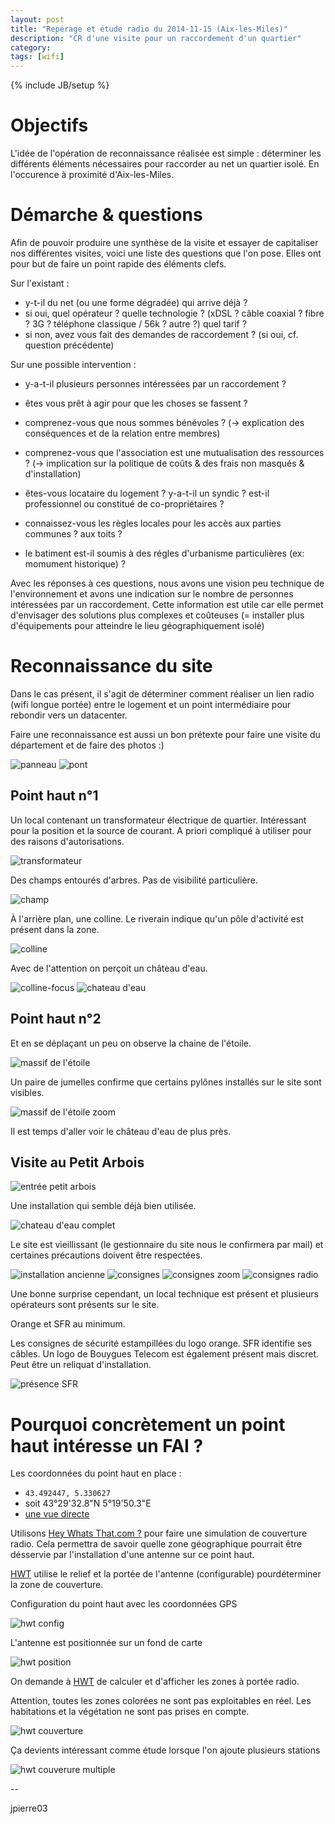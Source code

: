 ```yaml
---
layout: post
title: "Repérage et étude radio du 2014-11-15 (Aix-les-Miles)"
description: "CR d'une visite pour un raccordement d'un quartier"
category: 
tags: [wifi]
---
```

{% include JB/setup %}

# Objectifs

L'idée de l'opération de reconnaissance réalisée est simple : déterminer les différents éléments nécessaires pour raccorder au net un quartier isolé.
En l'occurence  à proximité d'Aix-les-Miles.

# Démarche & questions

Afin de pouvoir produire une synthèse de la visite et essayer de capitaliser nos différentes visites, voici une liste des questions que l'on pose.
Elles ont pour but de faire un point rapide des éléments clefs.

Sur l'existant :

* y-t-il du net (ou une forme dégradée) qui arrive déjà ?
* si oui, quel opérateur ? quelle technologie ? (xDSL ? câble coaxial ? fibre ? 3G ? téléphone classique / 56k ? autre ?) quel tarif ?
* si non, avez vous fait des demandes de raccordement ? (si oui, cf. question précédente)

Sur une possible intervention :

* y-a-t-il plusieurs personnes intéressées par un raccordement ?
* êtes vous prêt à agir pour que les choses se fassent ?
* comprenez-vous que nous sommes bénévoles ? (-> explication des conséquences et de la relation entre membres)
* comprenez-vous que l'association est une mutualisation des ressources ? (-> implication sur la politique de coûts & des frais non masqués & d'installation)

* êtes-vous locataire du logement ? y-a-t-il un syndic ? est-il professionnel ou constitué de co-propriétaires ?
* connaissez-vous les règles locales pour les accès aux parties communes ? aux toits ?
* le batiment est-il soumis à des régles d'urbanisme particulières (ex: momument historique) ?

Avec les réponses à ces questions, nous avons une vision peu technique de l'environnement et avons une indication sur le nombre de personnes intéressées par un raccordement.
Cette information est utile car elle permet d'envisager des solutions plus complexes et coûteuses (= installer plus d'équipements pour atteindre le lieu géographiquement isolé)

# Reconnaissance du site

Dans le cas présent, il s'agit de déterminer comment réaliser un lien radio (wifi longue portée) entre le logement et un point intermédiaire pour rebondir vers un datacenter.

Faire une reconnaissance est aussi un bon prétexte pour faire une visite du département et de faire des photos :)

![panneau](/assets/files/2014/11/IMG_0014.jpg)
![pont](/assets/files/2014/11/IMG_0016.jpg)

## Point haut n°1

Un local contenant un transformateur électrique de quartier.
Intéressant pour la position et la source de courant.
A priori compliqué à utiliser pour des raisons d'autorisations.

![transformateur](/assets/files/2014/11/IMG_0055.jpg)

Des champs entourés d'arbres.
Pas de visibilité particulière.

![champ](/assets/files/2014/11/IMG_0036.jpg)

À l'arrière plan, une colline.
Le riverain indique qu'un pôle d'activité est présent dans la zone.

![colline](/assets/files/2014/11/IMG_0038.jpg)

Avec de l'attention on perçoit un château d'eau.

![colline-focus](/assets/files/2014/11/IMG_0038-focus.jpg)
![chateau d'eau](/assets/files/2014/11/IMG_0057.jpg)

## Point haut n°2

Et en se déplaçant un peu on observe la chaine de l'étoile.

![massif de l'étoile](/assets/files/2014/11/IMG_0069.jpg)

Un paire de jumelles confirme que certains pylônes installés sur le site sont visibles.

![massif de l'étoile zoom](/assets/files/2014/11/IMG_0069-focus.jpg)

Il est temps d'aller voir le château d'eau de plus près.

## Visite au Petit Arbois

![entrée petit arbois](/assets/files/2014/11/IMG_0100.jpg)

Une installation qui semble déjà bien utilisée.

![chateau d'eau complet](/assets/files/2014/11/IMG_0102.jpg)

Le site est vieillissant (le gestionnaire du site nous le confirmera par mail) et certaines précautions doivent être respectées.

![installation ancienne](/assets/files/2014/11/IMG_0106.jpg)
![consignes](/assets/files/2014/11/IMG_0107.jpg)
![consignes zoom](/assets/files/2014/11/IMG_0112.jpg)
![consignes radio](/assets/files/2014/11/IMG_0115-focus.jpg)


Une bonne surprise cependant, un local technique est présent et plusieurs opérateurs sont présents sur le site.

Orange et SFR au minimum.

Les consignes de sécurité estampillées du logo orange.
SFR identifie ses câbles.
Un logo de Bouygues Telecom est également présent mais discret. Peut être un reliquat d'installation.

![présence SFR](/assets/files/2014/11/IMG_0125.jpg)

# Pourquoi concrètement un point haut intéresse un FAI ?

Les coordonnées du point haut en place :

* `43.492447, 5.330627`
* soit 43°29'32.8"N 5°19'50.3"E
* [une vue directe](https://www.google.fr/maps/place/43%C2%B029'32.9%22N+5%C2%B019'50.2%22E/@43.49246,5.330624,148m/data=!3m2!1e3!4b1!4m2!3m1!1s0x0:0x0)


Utilisons [Hey Whats That.com ?](http://wisp.heywhatsthat.com/) pour faire une simulation de couverture radio.
Cela permettra de savoir quelle zone géographique pourrait être désservie par l'installation d'une antenne sur ce point haut.

[HWT](http://wisp.heywhatsthat.com/) utilise le relief et la portée de l'antenne (configurable) pourdéterminer la zone de couverture.

Configuration du point haut avec les coordonnées GPS

![hwt config](/assets/files/2014/11/HeyWhatsThat_WISP02.jpg)

L'antenne est positionnée sur un fond de carte

![hwt position](/assets/files/2014/11/HeyWhatsThat_WISP01.jpg)

On demande à [HWT](http://wisp.heywhatsthat.com/) de calculer et d'afficher les zones à portée radio.

Attention, toutes les zones colorées ne sont pas exploitables en réel.
Les habitations et la végétation ne sont pas prises en compte.

![hwt couverture](/assets/files/2014/11/HeyWhatsThat_WISP03.jpg)

Ça devients intéressant comme étude lorsque l'on ajoute plusieurs stations

![hwt couverure multiple](/assets/files/2014/11/HeyWhatsThat_WISP04.jpg)

--

jpierre03
